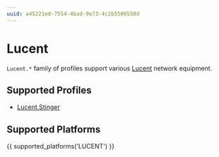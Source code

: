 ```yaml
---
uuid: a45221ed-7554-4bad-9e73-4c2b5506550d
---
```

# Lucent

`Lucent.*` family of profiles support various [Lucent](https://www.nokia.com)
network equipment.

## Supported Profiles

- [Lucent.Stinger](Lucent.Stinger.md)

## Supported Platforms

{{ supported_platforms('LUCENT') }}
